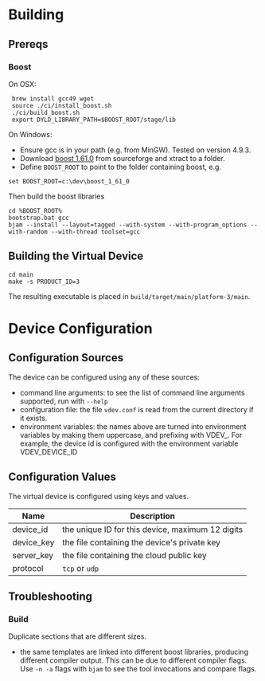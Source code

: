 # Building

## Prereqs

### Boost

On OSX:

```
 brew install gcc49 wget
 source ./ci/install_boost.sh
 ./ci/build_boost.sh
 export DYLD_LIBRARY_PATH=$BOOST_ROOT/stage/lib
```

On Windows:

- Ensure gcc is in your path (e.g. from MinGW). Tested on version 4.9.3. 
- Download [boost 1.61.0](http://heanet.dl.sourceforge.net/project/boost/boost/1.61.0/boost_1_61_0.zip) from sourceforge and xtract to a folder.
- Define `BOOST_ROOT` to point to the folder containing boost, e.g.
```
set BOOST_ROOT=c:\dev\boost_1_61_0
```

Then build the boost libraries

```
cd %BOOST_ROOT%
bootstrap.bat gcc
bjam --install --layout=tagged --with-system --with-program_options --with-random --with-thread toolset=gcc
```

## Building the Virtual Device

```
cd main
make -s PRODUCT_ID=3
```
The resulting executable is placed in `build/target/main/platform-3/main`.



# Device Configuration

## Configuration Sources

The device can be configured using any of these sources:

- command line arguments: to see the list of command line arguments supported, run with `--help`
- configuration file: the file `vdev.conf` is read from the current directory if it exists.
- environment variables: the names above are turned into environment variables by making them uppercase, and prefixing with VDEV_. For example,
  the device id is configured with the environment variable VDEV_DEVICE_ID




## Configuration Values

The virtual device is configured using keys and values.

| Name                       | Description                                           |
| -------------------------- | ----------------------------------------------------- |
| device_id                  | the unique ID for this device, maximum 12 digits      |
| device_key                 | the file containing the device's private key          |
| server_key                 | the file containing the cloud public key              |
| protocol                   | `tcp` or `udp`                                            |


## Troubleshooting

### Build

Duplicate sections that are different sizes. 
- the same templates are linked into different boost libraries, producing different compiler output. This can be due to different compiler flags. Use `-n -a` flags with `bjam` to see the tool invocations and compare flags. 





